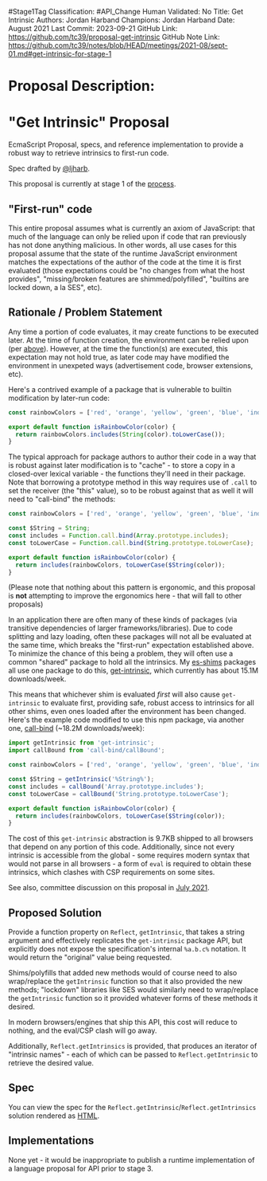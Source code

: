 #Stage1Tag
Classification: #API_Change
Human Validated: No
Title: Get Intrinsic
Authors: Jordan Harband
Champions: Jordan Harband
Date: August 2021
Last Commit: 2023-09-21
GitHub Link: https://github.com/tc39/proposal-get-intrinsic
GitHub Note Link: https://github.com/tc39/notes/blob/HEAD/meetings/2021-08/sept-01.md#get-intrinsic-for-stage-1

# Proposal Description:
# "Get Intrinsic" Proposal

EcmaScript Proposal, specs, and reference implementation to provide a robust way to retrieve intrinsics to first-run code.

Spec drafted by [@ljharb](https://github.com/ljharb).

This proposal is currently at stage 1 of the [process](https://tc39.github.io/process-document/).

## "First-run" code

This entire proposal assumes what is currently an axiom of JavaScript: that much of the language can only be relied upon if code that ran previously has not done anything malicious. In other words, all use cases for this proposal assume that the state of the runtime JavaScript environment matches the expectations of the author of the code at the time it is first evaluated (those expectations could be "no changes from what the host provides", "missing/broken features are shimmed/polyfilled", "builtins are locked down, a la SES", etc).

## Rationale / Problem Statement

Any time a portion of code evaluates, it may create functions to be executed later. At the time of function creation, the environment can be relied upon (per [above](#first-run-code)). However, at the time the function(s) are executed, this expectation may not hold true, as later code may have modified the environment in unexpeted ways (advertisement code, browser extensions, etc).

Here's a contrived example of a package that is vulnerable to builtin modification by later-run code:
```jsx
const rainbowColors = ['red', 'orange', 'yellow', 'green', 'blue', 'indigo', 'violet'];

export default function isRainbowColor(color) {
  return rainbowColors.includes(String(color).toLowerCase());
}
```

The typical approach for package authors to author their code in a way that is robust against later modification is to "cache" - to store a copy in a closed-over lexical variable - the functions they'll need in their package. Note that borrowing a prototype method in this way requires use of `.call` to set the receiver (the "this" value), so to be robust against that as well it will need to "call-bind" the methods:
```jsx
const rainbowColors = ['red', 'orange', 'yellow', 'green', 'blue', 'indigo', 'violet'];

const $String = String;
const includes = Function.call.bind(Array.prototype.includes);
const toLowerCase = Function.call.bind(String.prototype.toLowerCase);

export default function isRainbowColor(color) {
  return includes(rainbowColors, toLowerCase($String(color));
}
```

(Please note that nothing about this pattern is ergonomic, and this proposal is **not** attempting to improve the ergonomics here - that will fall to other proposals)

In an application there are often many of these kinds of packages (via transitive dependencies of larger frameworks/libraries). Due to code splitting and lazy loading, often these packages will not all be evaluated at the same time, which breaks the "first-run" expectation established above. To minimize the chance of this being a problem, they will often use a common "shared" package to hold all the intrinsics. My [es-shims](https://npmjs.com/~es-shims) packages all use one package to do this, [get-intrinsic](https://npmjs.com/get-intrinsic), which currently has about 15.1M downloads/week.

This means that whichever shim is evaluated *first* will also cause `get-intrinsic` to evaluate first, providing safe, robust access to intrinsics for all other shims, even ones loaded after the environment has been changed. Here's the example code modified to use this npm package, via another one, [call-bind](https://npmjs.com/call-bind) (~18.2M downloads/week):
```jsx
import getIntrinsic from 'get-intrinsic';
import callBound from 'call-bind/callBound';

const rainbowColors = ['red', 'orange', 'yellow', 'green', 'blue', 'indigo', 'violet'];

const $String = getIntrinsic('%String%');
const includes = callBound('Array.prototype.includes');
const toLowerCase = callBound('String.prototype.toLowerCase');

export default function isRainbowColor(color) {
  return includes(rainbowColors, toLowerCase($String(color));
}
```

The cost of this `get-intrinsic` abstraction is 9.7KB shipped to all browsers that depend on any portion of this code. Additionally, since not every intrinsic is accessible from the global - some requires modern syntax that would not parse in all browsers - a form of `eval` is required to obtain these intrinsics, which clashes with CSP requirements on some sites.

See also, committee discussion on this proposal in [July 2021](https://github.com/tc39/notes/blob/596ea8e5b199af3bfe578f605066c5b7bd6dd943/meetings/2021-07/july-15.md#getoriginals-for-stage-1).

## Proposed Solution

Provide a function property on `Reflect`, `getIntrinsic`, that takes a string argument and effectively replicates the `get-intrinsic` package API, but explicitly does not expose the specification's internal `%a.b.c%` notation. It would return the "original" value being requested.

Shims/polyfills that added new methods would of course need to also wrap/replace the `getIntrinsic` function so that it also provided the new methods; "lockdown" libraries like SES would similarly need to wrap/replace the `getIntrinsic` function so it provided whatever forms of these methods it desired.

In modern browsers/engines that ship this API, this cost will reduce to nothing, and the eval/CSP clash will go away.

Additionally, `Reflect.getIntrinsics` is provided, that produces an iterator of "intrinsic names" - each of which can be passed to `Reflect.getIntrinsic` to retrieve the desired value.

## Spec

You can view the spec for the `Reflect.getIntrinsic`/`Reflect.getIntrinsics` solution rendered as [HTML](https://tc39.github.io/proposal-get-intrinsic/).

## Implementations

None yet - it would be inappropriate to publish a runtime implementation of a language proposal for API prior to stage 3.
